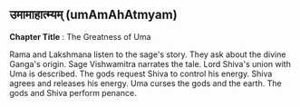 ## उमामाहात्म्यम् (umAmAhAtmyam)
**Chapter Title** : The Greatness of Uma

Rama and Lakshmana listen to the sage's story. They ask about the divine Ganga's origin. Sage Vishwamitra narrates the tale. Lord Shiva's union with Uma is described. The gods request Shiva to control his energy. Shiva agrees and releases his energy. Uma curses the gods and the earth. The gods and Shiva perform penance.